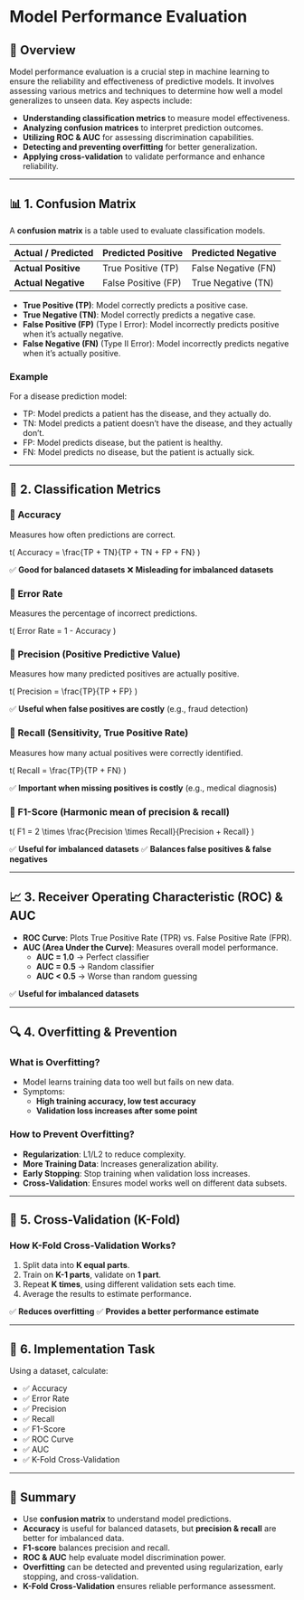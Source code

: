 # Model Performance Evaluation 

## 📌 Overview
Model performance evaluation is a crucial step in machine learning to ensure the reliability and effectiveness of predictive models. It involves assessing various metrics and techniques to determine how well a model generalizes to unseen data. Key aspects include:
- **Understanding classification metrics** to measure model effectiveness.
- **Analyzing confusion matrices** to interpret prediction outcomes.
- **Utilizing ROC & AUC** for assessing discrimination capabilities.
- **Detecting and preventing overfitting** for better generalization.
- **Applying cross-validation** to validate performance and enhance reliability.

---

## 📊 1. Confusion Matrix
A **confusion matrix** is a table used to evaluate classification models.

| Actual / Predicted | Predicted Positive | Predicted Negative |
|--------------------|--------------------|--------------------|
| **Actual Positive** | True Positive (TP) | False Negative (FN) |
| **Actual Negative** | False Positive (FP) | True Negative (TN) |

- **True Positive (TP)**: Model correctly predicts a positive case.
- **True Negative (TN)**: Model correctly predicts a negative case.
- **False Positive (FP)** (Type I Error): Model incorrectly predicts positive when it’s actually negative.
- **False Negative (FN)** (Type II Error): Model incorrectly predicts negative when it’s actually positive.

### Example
For a disease prediction model:
- TP: Model predicts a patient has the disease, and they actually do.
- TN: Model predicts a patient doesn’t have the disease, and they actually don’t.
- FP: Model predicts disease, but the patient is healthy.
- FN: Model predicts no disease, but the patient is actually sick.

---

## 📏 2. Classification Metrics

### **🔹 Accuracy**
Measures how often predictions are correct.

t\( Accuracy = \frac{TP + TN}{TP + TN + FP + FN} \)

✅ **Good for balanced datasets** ❌ **Misleading for imbalanced datasets**

### **🔹 Error Rate**
Measures the percentage of incorrect predictions.

t\( Error Rate = 1 - Accuracy \)

### **🔹 Precision** (Positive Predictive Value)
Measures how many predicted positives are actually positive.

t\( Precision = \frac{TP}{TP + FP} \)

✅ **Useful when false positives are costly** (e.g., fraud detection)

### **🔹 Recall (Sensitivity, True Positive Rate)**
Measures how many actual positives were correctly identified.

t\( Recall = \frac{TP}{TP + FN} \)

✅ **Important when missing positives is costly** (e.g., medical diagnosis)

### **🔹 F1-Score** (Harmonic mean of precision & recall)

t\( F1 = 2 \times \frac{Precision \times Recall}{Precision + Recall} \)

✅ **Useful for imbalanced datasets** ✅ **Balances false positives & false negatives**

---

## 📈 3. Receiver Operating Characteristic (ROC) & AUC

- **ROC Curve**: Plots True Positive Rate (TPR) vs. False Positive Rate (FPR).
- **AUC (Area Under the Curve)**: Measures overall model performance.
  - **AUC = 1.0** → Perfect classifier
  - **AUC = 0.5** → Random classifier
  - **AUC < 0.5** → Worse than random guessing

✅ **Useful for imbalanced datasets**

---

## 🔍 4. Overfitting & Prevention
### **What is Overfitting?**
- Model learns training data too well but fails on new data.
- Symptoms:
  - **High training accuracy, low test accuracy**
  - **Validation loss increases after some point**

### **How to Prevent Overfitting?**
- **Regularization**: L1/L2 to reduce complexity.
- **More Training Data**: Increases generalization ability.
- **Early Stopping**: Stop training when validation loss increases.
- **Cross-Validation**: Ensures model works well on different data subsets.

---

## 🔁 5. Cross-Validation (K-Fold)
### **How K-Fold Cross-Validation Works?**
1. Split data into **K equal parts**.
2. Train on **K-1 parts**, validate on **1 part**.
3. Repeat **K times**, using different validation sets each time.
4. Average the results to estimate performance.

✅ **Reduces overfitting** ✅ **Provides a better performance estimate**

---

## 🚀 6. Implementation Task
Using a dataset, calculate:
- ✅ Accuracy
- ✅ Error Rate
- ✅ Precision
- ✅ Recall
- ✅ F1-Score
- ✅ ROC Curve
- ✅ AUC
- ✅ K-Fold Cross-Validation

---

## 📌 Summary
- Use **confusion matrix** to understand model predictions.
- **Accuracy** is useful for balanced datasets, but **precision & recall** are better for imbalanced data.
- **F1-score** balances precision and recall.
- **ROC & AUC** help evaluate model discrimination power.
- **Overfitting** can be detected and prevented using regularization, early stopping, and cross-validation.
- **K-Fold Cross-Validation** ensures reliable performance assessment.

